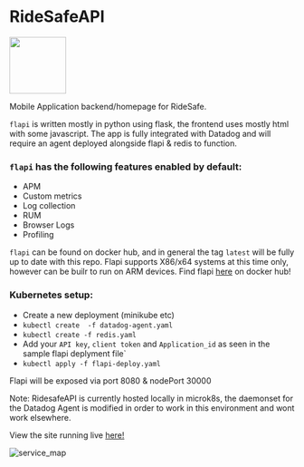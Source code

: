 # RideSafeAPI

<img src="https://p-qKFgO2.t2.n0.cdn.getcloudapp.com/items/5zu1Rr6v/Image%202020-05-18%20at%205.00.35%20PM.png?v=dfd7fc30e235275f44caf3b5a5fb3284" width="100" height="100">


Mobile Application backend/homepage for RideSafe.

`flapi` is written mostly in python using flask, the frontend uses mostly html with some javascript.
The app is fully integrated with Datadog and will require an agent deployed alongside flapi & redis to function.

### `flapi` has the following features enabled by default:

- APM
- Custom metrics
- Log collection
- RUM
- Browser Logs
- Profiling

`flapi` can be found on docker hub, and in general the tag `latest` will be fully up to date with this repo.
Flapi supports X86/x64 systems at this time only, however can be builr to run on ARM devices.
Find flapi [here](https://hub.docker.com/repository/docker/monganai/flapi) on docker hub!



### Kubernetes setup:

- Create a new deployment (minikube etc)
- `kubectl create  -f datadog-agent.yaml` 
- `kubectl create -f redis.yaml`
- Add your `API key`, `client token` and `Application_id` as seen in the sample flapi deplyment file`
- `kubectl apply -f flapi-deploy.yaml`

Flapi will be exposed via port 8080 & nodePort 30000

Note: RidesafeAPI is currently hosted locally in microk8s, the daemonset for the Datadog Agent is modified in order to work in this environment and wont work elsewhere.

View the site running live [here!](http://www.ridesafe.duckdns.org:30000/)

![service_map](https://p-qKFgO2.t2.n0.cdn.getcloudapp.com/items/eDu6bXpY/Image%202020-05-18%20at%204.58.59%20PM.png?v=8b17c2957978dcbe67eb10c1d8df38ee)


